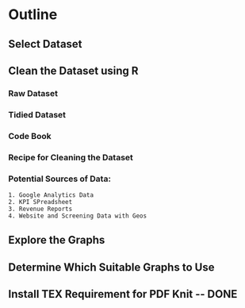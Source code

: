 # Outline

## Select Dataset

## Clean the Dataset using R

### Raw Dataset
### Tidied Dataset
### Code Book
### Recipe for Cleaning the Dataset

### Potential Sources of Data: 
```
1. Google Analytics Data
2. KPI SPreadsheet
3. Revenue Reports
4. Website and Screening Data with Geos
```

## Explore the Graphs

## Determine Which Suitable Graphs to Use 

## Install TEX Requirement for PDF Knit -- DONE

 
